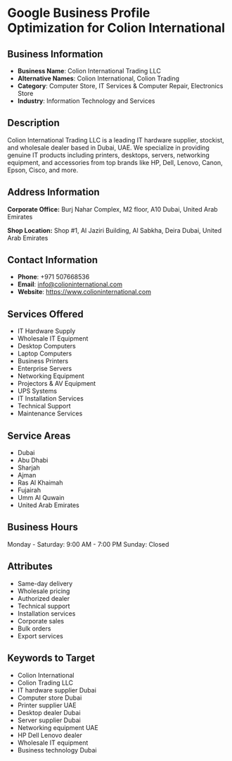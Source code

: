 # Google Business Profile Optimization for Colion International

## Business Information
- **Business Name**: Colion International Trading LLC
- **Alternative Names**: Colion International, Colion Trading
- **Category**: Computer Store, IT Services & Computer Repair, Electronics Store
- **Industry**: Information Technology and Services

## Description
Colion International Trading LLC is a leading IT hardware supplier, stockist, and wholesale dealer based in Dubai, UAE. We specialize in providing genuine IT products including printers, desktops, servers, networking equipment, and accessories from top brands like HP, Dell, Lenovo, Canon, Epson, Cisco, and more.

## Address Information
**Corporate Office:**
Burj Nahar Complex, M2 floor, A10
Dubai, United Arab Emirates

**Shop Location:**
Shop #1, Al Jaziri Building, Al Sabkha, Deira
Dubai, United Arab Emirates

## Contact Information
- **Phone**: +971 507668536
- **Email**: info@colioninternational.com
- **Website**: https://www.colioninternational.com

## Services Offered
- IT Hardware Supply
- Wholesale IT Equipment
- Desktop Computers
- Laptop Computers  
- Business Printers
- Enterprise Servers
- Networking Equipment
- Projectors & AV Equipment
- UPS Systems
- IT Installation Services
- Technical Support
- Maintenance Services

## Service Areas
- Dubai
- Abu Dhabi
- Sharjah
- Ajman
- Ras Al Khaimah
- Fujairah
- Umm Al Quwain
- United Arab Emirates

## Business Hours
Monday - Saturday: 9:00 AM - 7:00 PM
Sunday: Closed

## Attributes
- Same-day delivery
- Wholesale pricing
- Authorized dealer
- Technical support
- Installation services
- Corporate sales
- Bulk orders
- Export services

## Keywords to Target
- Colion International
- Colion Trading LLC
- IT hardware supplier Dubai
- Computer store Dubai
- Printer supplier UAE
- Desktop dealer Dubai
- Server supplier Dubai
- Networking equipment UAE
- HP Dell Lenovo dealer
- Wholesale IT equipment
- Business technology Dubai
